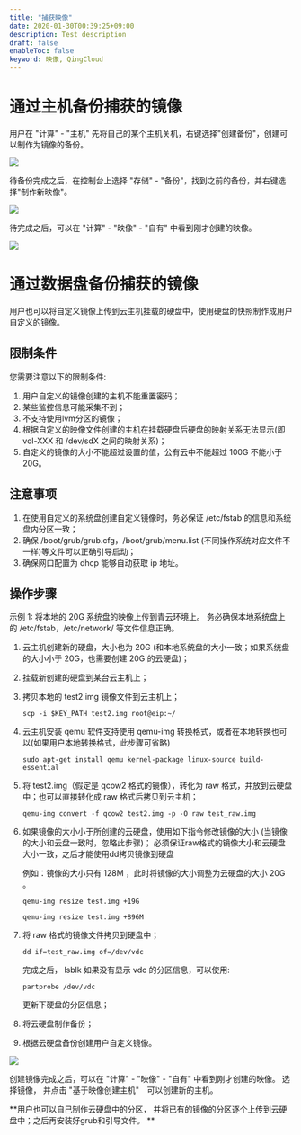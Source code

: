 ```yaml
---
title: "捕获映像"
date: 2020-01-30T00:39:25+09:00
description: Test description
draft: false
enableToc: false
keyword: 映像, QingCloud
---
```



# 通过主机备份捕获的镜像
用户在 "计算" - "主机" 先将自己的某个主机关机，右键选择"创建备份"，创建可以制作为镜像的备份。 

![](/compute/vm/intro/_images/create_instance_snapshot.png)

待备份完成之后，在控制台上选择 "存储" - "备份"，找到之前的备份，并右键选择"制作新映像"。 

![](/compute/vm/intro/_images/capture-instance-from-snapshot.png)

待完成之后，可以在 "计算" - "映像" - "自有" 中看到刚才创建的映像。

![](/compute/vm/intro/_images/user_defined_image.png)


# 通过数据盘备份捕获的镜像

用户也可以将自定义镜像上传到云主机挂载的硬盘中，使用硬盘的快照制作成用户自定义的镜像。

## 限制条件
您需要注意以下的限制条件:
1. 用户自定义的镜像创建的主机不能重置密码；
2. 某些监控信息可能采集不到；
3. 不支持使用lvm分区的镜像；
4. 根据自定义的映像文件创建的主机在挂载硬盘后硬盘的映射关系无法显示(即 vol-XXX 和 /dev/sdX 之间的映射关系)；
5. 自定义的镜像的大小不能超过设置的值，公有云中不能超过 100G 不能小于 20G。 

## 注意事项
1. 在使用自定义的系统盘创建自定义镜像时，务必保证 /etc/fstab 的信息和系统盘内分区一致；
2. 确保 /boot/grub/grub.cfg，/boot/grub/menu.list (不同操作系统对应文件不一样)等文件可以正确引导启动；
3. 确保网口配置为 dhcp 能够自动获取 ip 地址。 


## 操作步骤
示例 1: 将本地的 20G 系统盘的映像上传到青云环境上。 务必确保本地系统盘上的 /etc/fstab，/etc/network/ 等文件信息正确。

1. 云主机创建新的硬盘，大小也为 20G (和本地系统盘的大小一致；如果系统盘的大小小于 20G，也需要创建 20G 的云硬盘)；

2. 挂载新创建的硬盘到某台云主机上；

3. 拷贝本地的 test2.img 镜像文件到云主机上；

    ```scp -i $KEY_PATH test2.img root@eip:~/```

4. 云主机安装 qemu 软件支持使用 qemu-img 转换格式，或者在本地转换也可以(如果用户本地转换格式，此步骤可省略)

    ```sudo apt-get install qemu kernel-package linux-source build-essential```

5. 将 test2.img（假定是 qcow2 格式的镜像），转化为 raw 格式，并放到云硬盘中；也可以直接转化成 raw 格式后拷贝到云主机；

    ```qemu-img convert -f qcow2 test2.img -p -O raw test_raw.img```

6. 如果镜像的大小小于所创建的云硬盘，使用如下指令修改镜像的大小 (当镜像的大小和云盘一致时，忽略此步骤)；
必须保证raw格式的镜像大小和云硬盘大小一致，之后才能使用dd拷贝镜像到硬盘

    例如：镜像的大小只有 128M ，此时将镜像的大小调整为云硬盘的大小 20G 。 

    ```qemu-img resize test.img +19G```

    ```qemu-img resize test.img +896M```

7. 将 raw 格式的镜像文件拷贝到硬盘中；

    ```dd if=test_raw.img of=/dev/vdc```

    完成之后， lsblk 如果没有显示 vdc 的分区信息，可以使用:

    ```partprobe /dev/vdc```

    更新下硬盘的分区信息；

8. 将云硬盘制作备份；

9. 根据云硬盘备份创建用户自定义镜像。 

![](/compute/vm/intro/_images/capture-image-from-vol-snapshot.png)

创建镜像完成之后，可以在 "计算" - "映像" - "自有" 中看到刚才创建的映像。 选择镜像， 并点击 "基于映像创建主机"　可以创建新的主机。 


**用户也可以自己制作云硬盘中的分区， 并将已有的镜像的分区逐个上传到云硬盘中；之后再安装好grub和引导文件。 **

